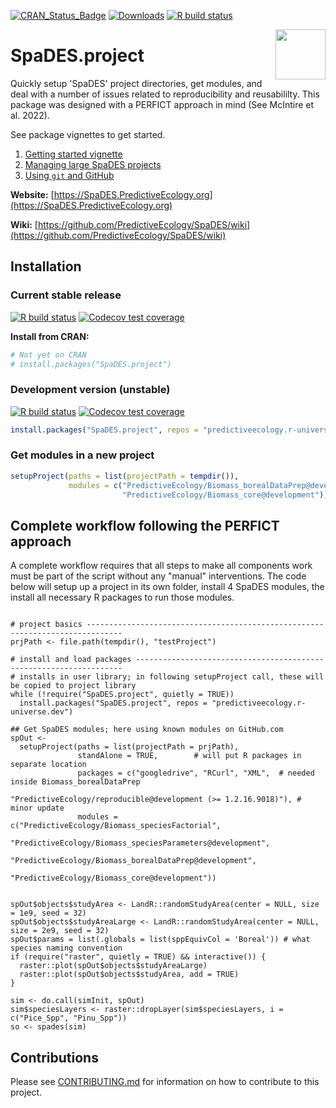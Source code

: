 <!-- badges: start -->
[![CRAN_Status_Badge](https://www.r-pkg.org/badges/version/SpaDES.project)](https://cran.r-project.org/package=SpaDES.project)
[![Downloads](https://cranlogs.r-pkg.org/badges/grand-total/SpaDES.project)](https://cran.r-project.org/package=SpaDES.project)
[![R build status](https://github.com/PredictiveEcology/SpaDES.project/workflows/R-CMD-check/badge.svg)](https://github.com/PredictiveEcology/SpaDES.project/actions)
<!-- badges: end -->

<img align="right" width="80" pad="20" src="https://github.com/PredictiveEcology/SpaDES/raw/master/man/figures/SpaDES.png">

# SpaDES.project

Quickly setup 'SpaDES' project directories, get modules, and deal with a number of issues related to reproducibility and reusabililty. This package was designed with a PERFICT approach in mind (See McIntire et al. 2022).

See package vignettes to get started.

1. [Getting started vignette](vignettes/i-getting-started.Rmd)
2. [Managing large SpaDES projects](vignettes/ii-managing-large-SpaDES-projects.Rmd)
3. [Using `git` and GitHub](vignettes/iii-using-git-github.Rmd)

**Website:** [https://SpaDES.PredictiveEcology.org](https://SpaDES.PredictiveEcology.org)

**Wiki:** [https://github.com/PredictiveEcology/SpaDES/wiki](https://github.com/PredictiveEcology/SpaDES/wiki)

## Installation

### Current stable release

[![R build status](https://github.com/PredictiveEcology/SpaDES.project/workflows/R-CMD-check/badge.svg?branch=main)](https://github.com/PredictiveEcology/SpaDES.project/actions)
[![Codecov test coverage](https://codecov.io/gh/PredictiveEcology/SpaDES.project/branch/main/graph/badge.svg)](https://app.codecov.io/gh/PredictiveEcology/SpaDES.project?branch=main)

**Install from CRAN:**

```r
# Not yet on CRAN
# install.packages("SpaDES.project")
```

### Development version (unstable)

[![R build status](https://github.com/PredictiveEcology/SpaDES.project/workflows/R-CMD-check/badge.svg?branch=development)](https://github.com/PredictiveEcology/SpaDES.project/actions)
[![Codecov test coverage](https://codecov.io/gh/PredictiveEcology/SpaDES.project/branch/development/graph/badge.svg)](https://app.codecov.io/gh/PredictiveEcology/SpaDES.project?branch=development)

```r
install.packages("SpaDES.project", repos = "predictiveecology.r-universe.dev")
```

### Get modules in a new project 


```r
setupProject(paths = list(projectPath = tempdir()),
             modules = c("PredictiveEcology/Biomass_borealDataPrep@development",
                         "PredictiveEcology/Biomass_core@development"))
```

## Complete workflow following the PERFICT approach

A complete workflow requires that all steps to make all components work must be part of the script
without any "manual" interventions. The code below will setup up a project in its own
folder, install 4 SpaDES modules, the install all necessary R packages to run those modules.

```

# project basics ------------------------------------------------------------------------------
prjPath <- file.path(tempdir(), "testProject")

# install and load packages -------------------------------------------------------------------
# installs in user library; in following setupProject call, these will be copied to project library
while (!require("SpaDES.project", quietly = TRUE)) 
  install.packages("SpaDES.project", repos = "predictiveecology.r-universe.dev")
  
## Get SpaDES modules; here using known modules on GitHub.com
spOut <- 
  setupProject(paths = list(projectPath = prjPath),
               standAlone = TRUE,        # will put R packages in separate location
               packages = c("googledrive", "RCurl", "XML",  # needed inside Biomass_borealDataPrep
                            "PredictiveEcology/reproducible@development (>= 1.2.16.9018)"), # minor update
               modules = c("PredictiveEcology/Biomass_speciesFactorial",
                           "PredictiveEcology/Biomass_speciesParameters@development",
                           "PredictiveEcology/Biomass_borealDataPrep@development",
                           "PredictiveEcology/Biomass_core@development"))
                           
                           
spOut$objects$studyArea <- LandR::randomStudyArea(center = NULL, size = 1e9, seed = 32)
spOut$objects$studyAreaLarge <- LandR::randomStudyArea(center = NULL, size = 2e9, seed = 32)
spOut$params = list(.globals = list(sppEquivCol = 'Boreal')) # what species naming convention
if (require("raster", quietly = TRUE) && interactive()) {
  raster::plot(spOut$objects$studyAreaLarge)
  raster::plot(spOut$objects$studyArea, add = TRUE)
}

sim <- do.call(simInit, spOut)
sim$speciesLayers <- raster::dropLayer(sim$speciesLayers, i = c("Pice_Spp", "Pinu_Spp"))
so <- spades(sim)
```



## Contributions

Please see [CONTRIBUTING.md](CONTRIBUTING.md) for information on how to contribute to this project.
